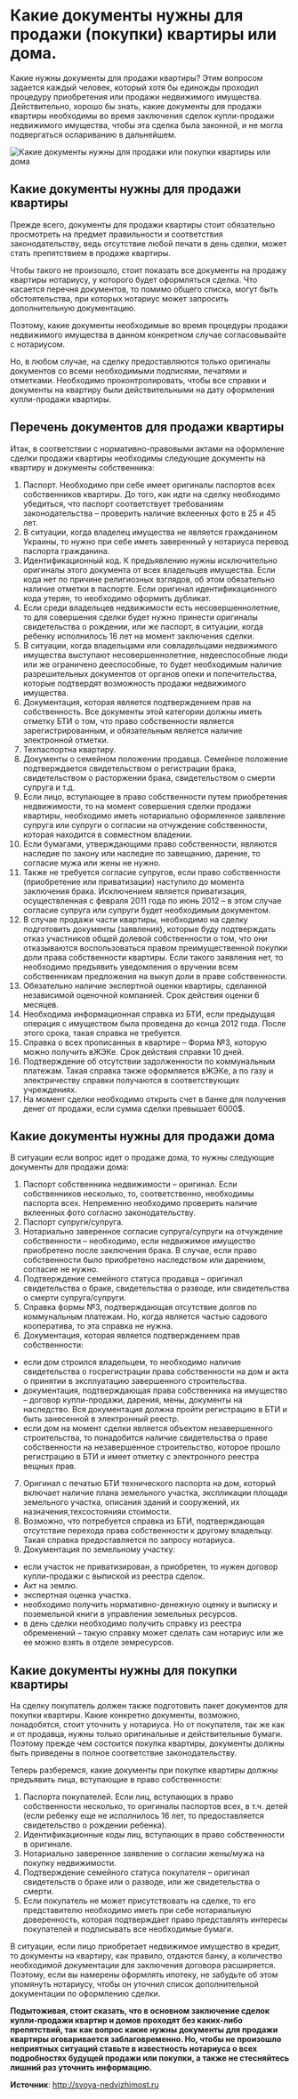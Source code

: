 # Какие документы нужны для продажи (покупки) квартиры или дома.
Какие нужны документы для продажи квартиры? Этим вопросом задается каждый человек, который хотя бы единожды проходил процедуру приобретения или продажи недвижимого имущества. Действительно, хорошо бы знать, какие документы для продажи квартиры необходимы во время заключения сделок купли-продажи недвижимого имущества, чтобы эта сделка была законной, и не могла подвергаться оспариванию в дальнейшем.

![Какие документы нужны для продажи или покупки квартиры или дома](/images/Village/dom_001.jpg 'Какие документы нужны для продажи или покупки квартиры или дома')

## Какие документы нужны для продажи квартиры

Прежде всего, документы для продажи квартиры стоит обязательно просмотреть на предмет правильности и соответствия законодательству, ведь отсутствие любой печати в день сделки, может стать препятствием в продаже квартиры.

Чтобы такого не произошло, стоит показать все документы на продажу квартиры нотариусу, у которого будет оформляться сделка. Что касается перечня документов, то помимо общего списка, могут быть обстоятельства, при которых нотариус может запросить дополнительную документацию.

Поэтому, какие документы необходимые во время процедуры продажи недвижимого имущества в данном конкретном случае согласовывайте с нотариусом.

Но, в любом случае, на сделку предоставляются только оригиналы документов со всеми необходимыми подписями, печатями и отметками. Необходимо проконтролировать, чтобы все справки и документы на квартиру были действительными на дату оформления купли-продажи квартиры.

## Перечень документов для продажи квартиры

Итак, в соответствии с нормативно-правовыми актами на оформление сделки продажи квартиры необходимы следующие документы на квартиру и документы собственника:

1. Паспорт. Необходимо при себе имеет оригиналы паспортов всех собственников квартиры. До того, как идти на сделку необходимо убедиться, что паспорт соответствует требованиям законодательства – проверить наличие вклеенных фото в 25 и 45 лет.
2. В ситуации, когда владелец имущества не является гражданином Украины, то нужно при себе иметь заверенный у нотариуса перевод паспорта гражданина.
3. Идентификационный код. К предъявлению нужны исключительно оригиналы этого документа от всех владельцев имущества. Если кода нет по причине религиозных взглядов, об этом обязательно наличие отметки в паспорте. Если оригинал идентификационного кода утерян, то необходимо оформить дубликат.
4. Если среди владельцев недвижимости есть несовершеннолетние, то для совершения сделки будет нужно принести оригиналы свидетельства о рождении, или же паспорт, в ситуации, когда ребенку исполнилось 16 лет на момент заключения сделки.
5. В ситуации, когда владельцами или совладельцами недвижимого имущества выступают несовершеннолетние, недееспособные люди или же ограничено дееспособные, то будет необходимым наличие разрешительных документов от органов опеки и попечительства, которые подтвердят возможность продажи недвижимого имущества.
6. Документация, которая является подтверждением прав на собственность. Все документы этой категории должны иметь отметку БТИ о том, что право собственности является зарегистрированным, и обязательным является наличие электронной отметки.
7. Техпаспортна квартиру.
8. Документы о семейном положении продавца. Семейное положение подтверждается свидетельством о регистрации брака, свидетельством о расторжении брака, свидетельством о смерти супруга и т.д.
9. Если лицо, вступающее в право собственности путем приобретения недвижимости, то на момент совершения сделки продажи квартиры, необходимо иметь нотариально оформленное заявление супруга или супруги о согласии на отчуждение собственности, которая находится в совместном владении.
10. Если бумагами, утверждающими право собственности, являются наследие по закону или наследие по завещанию, дарение, то согласие мужа или жены не нужно.
11. Также не требуется согласие супругов, если право собственности (приобретение или приватизации) наступило до момента заключения брака. Исключением является приватизация, осуществленная с февраля 2011 года по июнь 2012 – в этом случае согласие супруга или супруги будет необходимым документом.
12. В случае продажи части квартиры, необходимо на сделку подготовить документы (заявления), которые буду подтверждать отказ участников общей долевой собственности о том, что они отказываются воспользоваться правом преимущественной покупки доли права собственности квартиры. Если такого заявления нет, то необходимо предъявить уведомления о вручении всем собственникам предложения на выкуп доли в праве собственности.
13. Обязательно наличие экспертной оценки квартиры, сделанной независимой оценочной компанией. Срок действия оценки 6 месяцев.
14. Необходима информационная справка из БТИ, если предыдущая операция с имуществом была проведена до конца 2012 года. После этого срока, такая справка не требуется.
15. Справка о всех прописанных в квартире – Форма №3, которую можно получить вЖЭКе. Срок действия справки 10 дней.
16. Подтверждение об отсутствии задолженности по коммунальным платежам. Такая справка также оформляется вЖЭКе, а по газу и электричеству справки получаются в соответствующих учреждениях.
17. На момент сделки необходимо открыть счет в банке для получения денег от продажи, если сумма сделки превышает 6000$.

## Какие документы нужны для продажи дома

В ситуации если вопрос идет о продаже дома, то нужны следующие документы для продажи дома:

1. Паспорт собственника недвижимости – оригинал. Если собственников несколько, то, соответственно, необходимы паспорта всех. Непременно необходимо проверить наличие вклеенных фото согласно законодательству.
2. Паспорт супруги/супруга.
3. Нотариально заверенное согласие супруга/супруги на отчуждение собственности – необходимо, если недвижимое имущество приобретено после заключения брака. В случае, если право собственности было приобретено наследством или дарением, согласие не нужно.
4. Подтверждение семейного статуса продавца – оригинал свидетельства о браке, свидетельства о разводе, или свидетельства о смерти супруга/супруги.
5. Справка формы №3, подтверждающая отсутствие долгов по коммунальным платежам. Но, когда является частью садового кооператива, то эта справка не нужна.
6. Документация, которая является подтверждением прав собственности:

  - если дом строился владельцем, то необходимо наличие свидетельства о госрегистрации права собственности на дом и акта о принятии в эксплуатацию завершенного строительства.
  - документация, подтверждающая права собственника на имущество – договор купли-продажи, дарения, мены, документы на наследство. Вся документация должна пройти регистрацию в БТИ и быть занесенной в электронный реестр.
  - если дом на момент сделки является объектом незавершенного строительства, то понадобится наличие свидетельства о праве собственности на незавершенное строительство, которое прошло регистрацию в БТИ и имеет отметку с электронного реестра вещных прав.

7. Оригинал с печатью БТИ технического паспорта на дом, который включает наличие плана земельного участка, экспликации площади земельного участка, описания зданий и сооружений, их назначения,техсостоянияи стоимости.
8. Возможно, что потребуется справка из БТИ, подтверждающая отсутствие перехода права собственности к другому владельцу. Такая справка предоставляется по запросу нотариуса.
9. Документация по земельному участку:

  - если участок не приватизирован, а приобретен, то нужен договор купли-продажи с выпиской из реестра сделок.
  - Акт на землю.
  - экспертная оценка участка.
  - необходимо получить нормативно-денежную оценку и выписку и поземельной книги в управлении земельных ресурсов.
  - в день сделки необходимо получить справку из реестра обременений – такую справку может сделать сам нотариус или же ее можно взять в отделе земресурсов.

## Какие документы нужны для покупки квартиры

На сделку покупатель должен также подготовить пакет документов для покупки квартиры. Какие конкретно документы, возможно, понадобятся, стоит уточнить у нотариуса. Но от покупателя, так же как и от продавца, нужны только оригинальные и действительные бумаги. Поэтому прежде чем состоится покупка квартиры, документы должны быть приведены в полное соответствие законодательству.

Теперь разберемся, какие документы при покупке квартиры должны предъявить лица, вступающие в право собственности:

1. Паспорта покупателей. Если лиц, вступающих в право собственности несколько, то оригиналы паспортов всех, в т.ч. детей (если ребенку еще не исполнилось 16 лет, то предоставляется свидетельство о рождении ребенка).
2. Идентификационные коды лиц, вступающих в право собственности в оригинале.
3. Нотариально заверенное заявление о согласии жены/мужа на покупку недвижимости.
4. Подтверждение семейного статуса покупателя – оригинал свидетельств о браке или о разводе, или же свидетельства о смерти.
5. Если покупатель не может присутствовать на сделке, то его представителю необходимо иметь при себе нотариальную доверенность, которая подтверждает право представлять интересы покупателей и подписывать все необходимые бумаги.

В ситуации, если лицо приобретает недвижимое имущество в кредит, то документы на квартиру, как правило, отдаются банку, а количество необходимой документации для заключения договора расширяется. Поэтому, если вы намерены оформлять ипотеку, не забудьте об этом упомянуть нотариусу, чтобы он уточнил список дополнительной документации по оформлению сделки.

**Подытоживая, стоит сказать, что в основном заключение сделок купли-продажи квартир и домов проходят без каких-либо препятствий, так как вопрос какие нужны документы для продажи квартиры оговаривается заблаговременно. Но, чтобы не произошло неприятных ситуаций ставьте в известность нотариуса о всех подробностях будущей продажи или покупки, а также не стесняйтесь лишний раз уточнить информацию.**

**Источник**: http://svoya-nedvizhimost.ru
